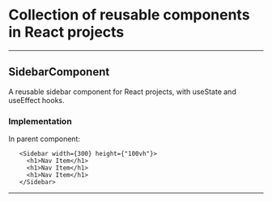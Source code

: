 # Collection of reusable components in React projects

-----------------------------------------------------

## SidebarComponent

A reusable sidebar component for React projects, with useState and useEffect hooks.

### Implementation
 
 In parent component: 
 ```
    <Sidebar width={300} height={"100vh"}>
      <h1>Nav Item</h1>
      <h1>Nav Item</h1>
      <h1>Nav Item</h1>
    </Sidebar>
```

-----------------------------------------------------

